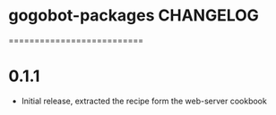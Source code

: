 # gogobot-packages CHANGELOG
==========================

# 0.1.1

* Initial release, extracted the recipe form the web-server cookbook
